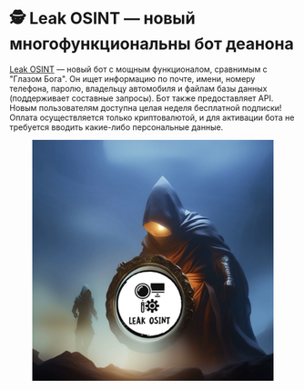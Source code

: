 # 🕵️ Leak OSINT — новый многофункциональны бот деанона

[Leak OSINT](https://botiprobiva.top/LeakOSINT/) — новый бот с мощным функционалом, сравнимым с "Глазом Бога". Он ищет информацию по почте, имени, номеру телефона, паролю, владельцу автомобиля и файлам базы данных (поддерживает составные запросы). Бот также предоставляет API. Новым пользователям доступна целая неделя бесплатной подписки! Оплата осуществляется только криптовалютой, и для активации бота не требуется вводить какие-либо персональные данные.&#x20;

<figure><img src="../.gitbook/assets/ls.jpeg" alt=""><figcaption></figcaption></figure>
